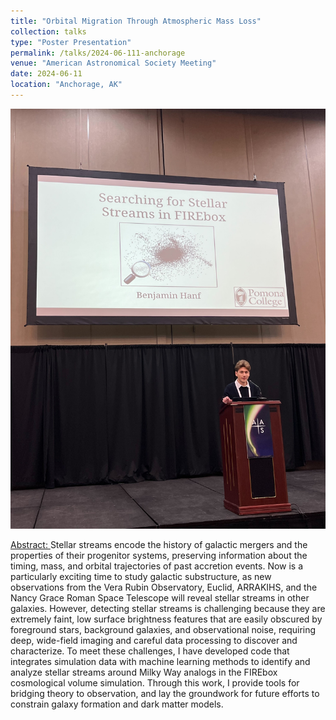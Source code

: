 ```yaml
---
title: "Orbital Migration Through Atmospheric Mass Loss"
collection: talks
type: "Poster Presentation"
permalink: /talks/2024-06-111-anchorage
venue: "American Astronomical Society Meeting"
date: 2024-06-11
location: "Anchorage, AK"
---
```

<img src='/images/2025_06_11_anchorage.jpg'>

<!-- long comment to take up space -->
<!-- long comment to take up space -->
<!-- long comment to take up space -->
<!-- long comment to take up space -->
<!-- long comment to take up space -->

<a href = https://ui.adsabs.harvard.edu/abs/2025AAS...24631401H/abstract> Abstract: <a> Stellar streams encode the history of galactic mergers and the properties of their progenitor systems, preserving information about the timing, mass, and orbital trajectories of past accretion events. Now is a particularly exciting time to study galactic substructure, as new observations from the Vera Rubin Observatory, Euclid, ARRAKIHS, and the Nancy Grace Roman Space Telescope will reveal stellar streams in other galaxies. However, detecting stellar streams is challenging because they are extremely faint, low surface brightness features that are easily obscured by foreground stars, background galaxies, and observational noise, requiring deep, wide-field imaging and careful data processing to discover and characterize. To meet these challenges, I have developed code that integrates simulation data with machine learning methods to identify and analyze stellar streams around Milky Way analogs in the FIREbox cosmological volume simulation. Through this work, I provide tools for bridging theory to observation, and lay the groundwork for future efforts to constrain galaxy formation and dark matter models.